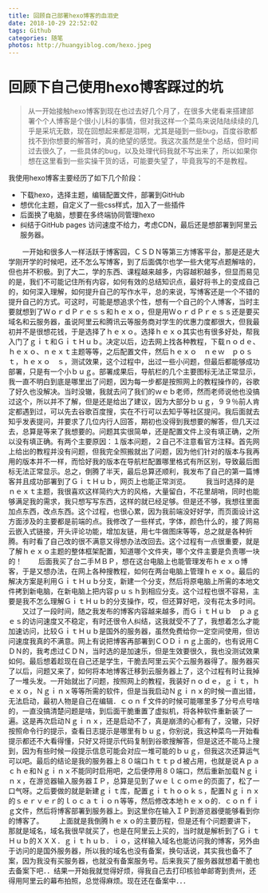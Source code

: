 ```yaml
---
title: 回顾自己部署hexo博客的血泪史
date: 2018-10-29 22:52:02
tags: Github
categories: 随笔
photos: http://huangyiblog.com/hexo.jpeg
---
```

# 回顾下自己使用hexo博客踩过的坑
> 从一开始接触hexo博客到现在也过去好几个月了，在很多大佬看来搭建部署个个人博客是个很小儿科的事情，但对我这样一个菜鸟来说陆陆续续的几乎是采坑无数，现在回想起来都是泪啊，尤其是碰到一些bug，百度谷歌都找不到你想要的解答时，真的绝望的感觉。我这次虽然是坐个总结，但时间过去很久了，一些具体的bug，以及处理代码我就不写出来了，所以如果你想在这里看到一些实操干货的话，可能要失望了，毕竟我写的不是教程。

我使用hexo博客主要经历了如下几个阶段：

* 下载hexo，选择主题，编辑配置文件，部署到GitHub
* 想优化主题，自定义了一些css样式，加入了一些插件
* 后面换了电脑，想要在多终端协同管理hexo
* 纠结于GitHub pages 访问速度不给力，考虑CDN，最后还是想部署到阿里云服务器。
　
<!-- more -->

　　一开始和很多人一样活跃于博客园，ＣＳＤＮ等第三方博客平台，那是还是大学刚开学的时候吧，还不怎么写博客，到了后面偶尔也学一些大佬写点题解啥的，但也并不积极。到了大二，学的东西、课程越来越多，内容越积越多，但显而易见的是，我们不可能记住所有内容，如何有效的总结知识点，最好将书上的变成自己的，如何深入理解，如何提升自己的写作水平，总的来说，写博客还是一个不错的提升自己的方式。可这时，可能是想追求个性，想有一个自己的个人博客，当时主要就想到了ＷｏｒｄＰｒｅｓｓ和ｈｅｘｏ，但是用ＷｏｒｄＰｒｅｓｓ还是要买域名和云服务器，虽说阿里云和腾讯云等服务商对学生的优惠力度都很大，但我最初并不是很想花钱，于是选择了ｈｅｘｏ。选择ｈｅｘｏ其实也有很多好处，帮我入门了ｇｉｔ和ＧｉｔＨｕｂ。决定以后，边去网上找各种教程，下载ｎｏｄｅ、ｈｅｘｏ、ｎｅｘｔ主题等等，之后配置文件，然后ｈｅｘｏ　ｎｅｗ　ｐｏｓｔ，ｈｅｘｏ　ｓ，测试效果，这个过程中，出过一些小问题，但最后都能够成功部署，只是有一个小ｂｕｇ。部署成果后，导航栏的几个主要图标无法正常显示，我一直不明白到底是哪里出了问题，因为每一步都是按照网上的教程操作的，谷歌了好久也没解决。当时没辙，我就去问了我们的ｗｅｂ老师，然而老师说他也没搞过这个，所以并不了解，但是还是给出了建议，因为大部分ｂｕｇ，９９％前人肯定都遇到过，可以先去谷歌百度搜，实在不行可以去知乎等社区提问。我后面就去知乎发表提问，并要求了几位内行人回答，期初也没得到我想要的解答，但几天过去，总算是等来了我想要的。问题其实很简单，还是配置文件上没有填正确，之所以没有填正确。有两个主要原因：１版本问题，２自己不注意看官方注释。首先网上给出的教程并没有问题，但我完全照搬就出了问题，因为他们针对的版本与我再用的版本并不一样，而恰好我的版本在导航栏配置哪里格式有所区别，导致最后图标无法正常显示。总之，倒腾了半天，最后总算还顺利，我发布了自己的第一篇博客并且成功部署到了ＧｉｔＨｕｂ，网页上也能正常浏览。
　　我当时选择的是ｎｅｘｔ主题，我很喜欢这样简约大方的风格，大量留白，不花里胡哨，同时也能够满足我的需求，我只想写写东西，这样的就已经足够。但是还不够，我想往里面加点东西，改点东西。这个过程，也很心累，因为我前端没好好学，而页面设计这方面涉及的主要都是前端的点。我修改了一些样式，字体，颜色什么的，接了网易云嵌入式链接，开头评论功能，增加友链，用七牛做图床等等，总之就是各种折腾。有时看了自己改的很不满意又得想办法改回去。这个过程有一点很重要，就是了解ｈｅｘｏ主题的整体框架配置，知道哪个文件夹，哪个文件主要是负责哪一块的！
　　后面我买了台二手ＭＢＰ，想在这台电脑上也能管理发布ｈｅｘｏ博客，于是又想办法，在网上各种搜教程，如何在两台电脑上管理ｈｅｘｏ。最后的解决方案是利用ＧｉｔＨｕｂ分支，新建一个分支，然后将原电脑上所需的本地文件拷到新电脑，在新电脑上把内容ｐｕｓｈ到相应分支。这个过程也很不容易，主要是我不怎么理解ＧｉｔＨｕｂ的分支操作，哎，但还算好吧，没有花太多时间。
　　又过了一段时间，随之我发布的博客内容越来越多，而ＧｉｔＨｕｂ　ｐａｇｅｓ的访问速度又不稳定，有时还很令人纠结，这我就受不了了，我想着怎么才能加速访问，比较ＧｉｔＨｕｂ是国外的服务器，虽然免费给你一定空间使用，但访问速度我真的不满意。网上有说把博客再部署到ＣＯＤｉｎｇ上面的，也有说用ＣＤＮ的，我考虑过ＣＤＮ，当时选的是加速乐，但是生效要很久，我也没测试效果如何。最后想着趁现在自己还是学生，干脆去阿里云买个云服务器得了。服务器买了以后，问题又来了，如何将本地博客迁移到云服务器上了，这个过程有时让我掉了一堆头发。一开始就出了问题，按照网上的教程，我装好ｎｏｄｅ，ｇｉｔ，ｈｅｘｏ，Ｎｇｉｎｘ等等所需的软件，但是当我启动Ｎｇｉｎｘ的时候一直出错，无法启动，最初人物是自己在编辑．ｃｏｎｆ文件的时候可能哪里多了分号点号啥的，一直没搞清楚问题是啥，到后面干脆重置了虚拟机，将各种软件重新装了一遍。这是再次启动Ｎｇｉｎｘ，还是启动不了，真是崩溃的心都有了，没辙，只好按照命令行的提示，查看日志提示是哪里有ｂｕｇ，你别说，我这种菜鸟一开始看提示都还不大看得懂，只好又将提示代码复制到谷歌搜解答，但是这还不能马上搜到，因为有些时候一段提示信息可能会对应一堆可能的ｂｕｇ，但我这次还算运气可以吧。最后的结论是我的服务器上８０端口ｈｔｔｐｄ被占用，也就是说Ａｐａｃｈｅ和Ｎｇｉｎｘ不能同时启用吧，之后便停用８０端口，然后重新加载Ｎｇｉｎｘ，在游览器输入服务器ＩＰ，总算是见到了ｗｅｌｃｏｍｅ的页面了，松了一口气呀。之后要做的就是新建ｇｉｔ库，配置ｇｉｔｈｏｏｋｓ，配置Ｎｇｉｎｘ的ｓｅｒｖｅｒ的ｌｏｃａｔｉｏｎ等等，然后修改本地ｈｅｘｏ的．ｃｏｎｆｉｇ文件，然后将博客部署到服务器上。到这里你在输入ＩＰ到游览器便能够看到你的博客了。
　　上面就是我倒腾ｈｅｘｏ的主要历程，但是还有个问题要讲下，那就是域名，域名我很早就买了，也是在阿里云上买的，当时就是解析到了ＧｉｔＨｕｂ的ＸＸＸ．ｇｉｔｈｕｂ．ｉｏ，这样输入域名也能访问我的博客，另外由于访问的是国外服务器，所以我的域名也没有备案，换句话说，其实我也备不了案，因为我没有买服务器，也就没有备案服务号。后来我买了服务器就想着干脆也去备案下吧．．结果一开始我就觉得好烦，得我自己去打印核验单邮寄到贵州，还得用阿里云的幕布拍照，总觉得麻烦。现在还在备案中．．．
　　

